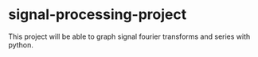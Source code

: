 # signal-processing-project
This project will be able to graph signal fourier transforms and series with python.
